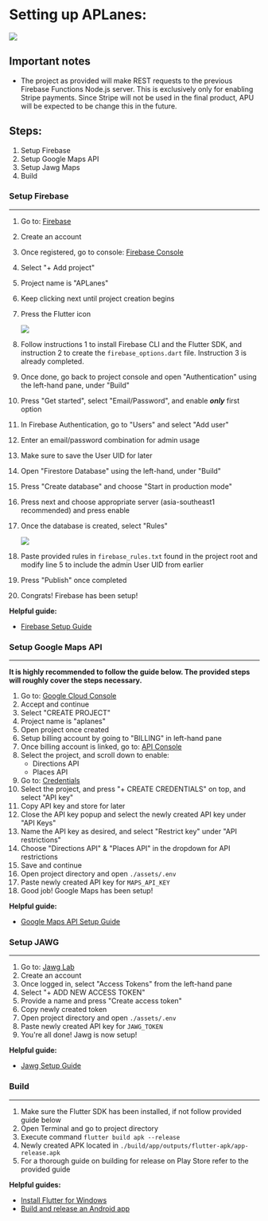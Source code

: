 # Setting up APLanes:

<img src="https://i.imgur.com/xlj2qNs.png?raw=true" />

## Important notes
- The project as provided will make REST requests to the previous Firebase Functions Node.js server. This is exclusively only for enabling Stripe payments. Since Stripe will not be used in the final product, APU will be expected to be change this in the future.

## Steps:

1. Setup Firebase
2. Setup Google Maps API
3. Setup Jawg Maps
4. Build

### Setup Firebase
---
1. Go to: [Firebase](https://firebase.google.com/)
2. Create an account
3. Once registered, go to console: [Firebase Console](https://console.firebase.google.com/)
4. Select "+ Add project"
5. Project name is "APLanes"
6. Keep clicking next until project creation begins
7. Press the Flutter icon

    <img src="https://i.imgur.com/aNLXC0y.png?raw=true" />

8. Follow instructions 1 to install Firebase CLI and the Flutter SDK, and instruction 2 to create the `firebase_options.dart` file. Instruction 3 is already completed.
9. Once done, go back to project console and open "Authentication" using the left-hand pane, under "Build"
10. Press "Get started", select "Email/Password", and enable ***only*** first option
11. In Firebase Authentication, go to "Users" and select "Add user"
12. Enter an email/password combination for admin usage
13. Make sure to save the User UID for later
13. Open "Firestore Database" using the left-hand, under "Build"
14. Press "Create database" and choose "Start in production mode"
15. Press next and choose appropriate server (asia-southeast1 recommended) and press enable
16. Once the database is created, select "Rules"

    <img src="https://i.imgur.com/kXWvrdJ.png?raw=true" />
    
16. Paste provided rules in `firebase_rules.txt` found in the project root and modify line 5 to include the admin User UID from earlier
17. Press "Publish" once completed
18. Congrats! Firebase has been setup!

**Helpful guide:**

- [Firebase Setup Guide](https://firebase.google.com/docs/flutter/setup?platform=ios)

### Setup Google Maps API
---
**It is highly recommended to follow the guide below. The provided steps will roughly cover the steps necessary.**

1. Go to: [Google Cloud Console](https://console.cloud.google.com/)
2. Accept and continue
3. Select "CREATE PROJECT"
4. Project name is "aplanes"
5. Open project once created
6. Setup billing account by going to "BILLING" in left-hand pane
7. Once billing account is linked, go to: [API Console](https://console.cloud.google.com/project/_/google/maps-apis/api-list?utm_source=Docs_EnableAPIs&utm_content=Docs_Central&_gl=1*1hz8tby*_ga*OTgwMzk3ODE5LjE2NzQxODg5MzU.*_ga_NRWSTWS78N*MTY4ODY5NzU1NC4zMC4xLjE2ODg2OTc5MzMuMC4wLjA.)
8. Select the project, and scroll down to enable:
    - Directions API
    - Places API
9. Go to: [Credentials](https://console.cloud.google.com/project/_/google/maps-apis/credentials?utm_source=Docs_CreateAPIKey&utm_content=Docs_Central&_gl=1*138fzt5*_ga*OTgwMzk3ODE5LjE2NzQxODg5MzU.*_ga_NRWSTWS78N*MTY4ODY5NzU1NC4zMC4xLjE2ODg2OTc5ODguMC4wLjA.)
10. Select the project, and press "+ CREATE CREDENTIALS" on top, and select "API key"
11. Copy API key and store for later
12. Close the API key popup and select the newly created API key under "API Keys"
13. Name the API key as desired, and select "Restrict key" under "API restrictions"
14. Choose "Directions API" & "Places API" in the dropdown for API restrictions
15. Save and continue
16. Open project directory and open `./assets/.env`
17. Paste newly created API key for `MAPS_API_KEY`
18. Good job! Google Maps has been setup!

**Helpful guide:**

- [Google Maps API Setup Guide](https://developers.google.com/maps/get-started)

### Setup JAWG
---
1. Go to: [Jawg Lab](https://www.jawg.io/lab/)
2. Create an account
3. Once logged in, select "Access Tokens" from the left-hand pane
4. Select "+ ADD NEW ACCESS TOKEN"
5. Provide a name and press "Create access token"
6. Copy newly created token
7. Open project directory and open `./assets/.env`
8. Paste newly created API key for `JAWG_TOKEN`
9. You're all done! Jawg is now setup!

**Helpful guide:**

- [Jawg Setup Guide](https://www.jawg.io/docs/apidocs/maps/)

### Build
---
1. Make sure the Flutter SDK has been installed, if not follow provided guide below
2. Open Terminal and go to project directory 
3. Execute command `flutter build apk --release`
4. Newly created APK located in `./build/app/outputs/flutter-apk/app-release.apk`
5. For a thorough guide on building for release on Play Store refer to the provided guide

**Helpful guides:**

- [Install Flutter for Windows](https://docs.flutter.dev/get-started/install/windows)
- [Build and release an Android app](https://docs.flutter.dev/deployment/android)
